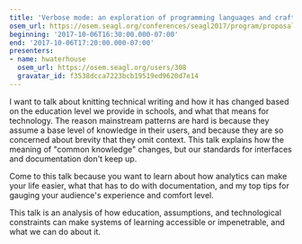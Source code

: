 ```yaml
---
title: 'Verbose mode: an exploration of programming languages and craft'
osem_url: https://osem.seagl.org/conferences/seagl2017/program/proposals/347
beginning: '2017-10-06T16:30:00.000-07:00'
end: '2017-10-06T17:20:00.000-07:00'
presenters:
- name: hwaterhouse
  osem_url: https://osem.seagl.org/users/308
  gravatar_id: f3538dcca7223bcb19519ed9620d7e14
---
```


I want to talk about knitting technical writing and how it has changed based on the education level we provide in schools, and what that means for technology.
The reason mainstream patterns are hard is because they assume a base level of knowledge in their users, and because they are so concerned about brevity that they omit context. This talk explains how the meaning of "common knowledge" changes, but our standards for interfaces and documentation don't keep up.

Come to this talk because you want to learn about how analytics can make your life easier, what that has to do with documentation, and my top tips for gauging your audience's experience and comfort level.

This talk is an analysis of how education, assumptions, and technological constraints can make systems of learning accessible or impenetrable, and what we can do about it.
